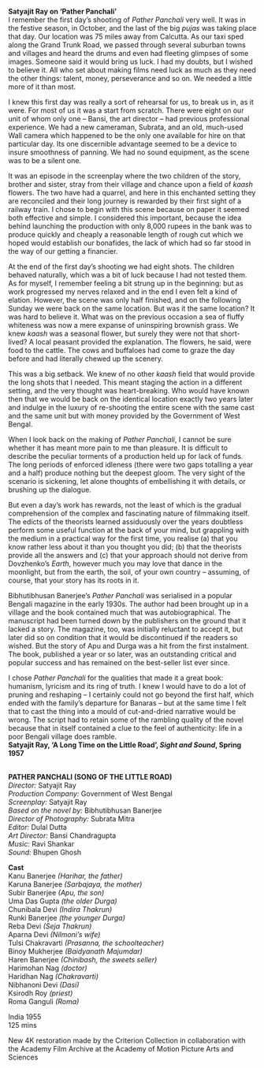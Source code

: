 

**Satyajit Ray on ‘Pather Panchali’**  
I remember the first day’s shooting of _Pather Panchali_ very well. It was in the festive season, in October, and the last of the big _pujas_ was taking place that day. Our location was 75 miles away from Calcutta. As our taxi sped along the Grand Trunk Road, we passed through several suburban towns and villages and heard the drums and even had fleeting glimpses of some images. Someone said it would bring us luck. I had my doubts, but I wished to believe it. All who set about making films need luck as much as they need the other things: talent, money, perseverance and so on. We needed a little more of it than most.

I knew this first day was really a sort of rehearsal for us, to break us in, as it were. For most of us it was a start from scratch. There were eight on our unit of whom only one – Bansi, the art director – had previous professional experience. We had a new cameraman, Subrata, and an old, much-used Wall camera which happened to be the only one available for hire on that particular day. Its one discernible advantage seemed to be a device to insure smoothness of panning. We had no sound equipment, as the scene was to be a silent one.

It was an episode in the screenplay where the two children of the story, brother and sister, stray from their village and chance upon a field of _kaash_ flowers. The two have had a quarrel, and here in this enchanted setting they are reconciled and their long journey is rewarded by their first sight of a railway train. I chose to begin with this scene because on paper it seemed both effective and simple. I considered this important, because the idea behind launching the production with only 8,000 rupees in the bank was to produce quickly and cheaply a reasonable length of rough cut which we hoped would establish our bonafides, the lack of which had so far stood in the way of our getting a financier.

At the end of the first day’s shooting we had eight shots. The children behaved naturally, which was a bit of luck because I had not tested them. As for myself, I remember feeling a bit strung up in the beginning: but as work progressed my nerves relaxed and in the end I even felt a kind of elation. However, the scene was only half finished, and on the following Sunday we were back on the same location. But was it the same location? It was hard to believe it. What was on the previous occasion a sea of fluffy whiteness was now a mere expanse of uninspiring brownish grass. We knew _kaash_ was a seasonal flower, but surely they were not that short-lived? A local peasant provided the explanation. The flowers, he said, were food to the cattle. The cows and buffaloes had come to graze the day before and had literally chewed up the scenery.

This was a big setback. We knew of no other _kaash_ field that would provide the long shots that I needed. This meant staging the action in a different setting, and the very thought was heart-breaking. Who would have known then that we would be back on the identical location exactly two years later and indulge in the luxury of re-shooting the entire scene with the same cast and the same unit but with money provided by the Government of West Bengal.

When I look back on the making of _Pather Panchali_, I cannot be sure whether it has meant more pain to me than pleasure. It is difficult to describe the peculiar torments of a production held up for lack of funds. The long periods of enforced idleness (there were two gaps totalling a year and a half) produce nothing but the deepest gloom. The very sight of the scenario is sickening, let alone thoughts of embellishing it with details, or brushing up the dialogue.

But even a day’s work has rewards, not the least of which is the gradual comprehension of the complex and fascinating nature of filmmaking itself. The edicts of the theorists learned assiduously over the years doubtless perform some useful function at the back of your mind, but grappling with the medium in a practical way for the first time, you realise (a) that you know rather less about it than you thought you did; (b) that the theorists provide all the answers and (c) that your approach should not derive from Dovzhenko’s _Earth_, however much you may love that dance in the moonlight, but from the earth, the soil, of your own country – assuming, of course, that your story has its roots in it.

Bibhutibhusan Banerjee’s _Pather Panchali_ was serialised in a popular Bengali magazine in the early 1930s. The author had been brought up in a village and the book contained much that was autobiographical. The manuscript had been turned down by the publishers on the ground that it lacked a story. The magazine, too, was initially reluctant to accept it, but later did so on condition that it would be discontinued if the readers so wished. But the story of Apu and Durga was a hit from the first instalment. The book, published a year or so later, was an outstanding critical and popular success and has remained on the best-seller list ever since.

I chose _Pather Panchali_ for the qualities that made it a great book: humanism, lyricism and its ring of truth. I knew I would have to do a lot of pruning and reshaping – I certainly could not go beyond the first half, which ended with the family’s departure for Banaras – but at the same time I felt that to cast the thing into a mould of cut-and-dried narrative would be wrong. The script had to retain some of the rambling quality of the novel because that in itself contained a clue to the feel of authenticity: life in a poor Bengali village does ramble.  
**Satyajit Ray, ‘A Long Time on the Little Road’, _Sight and Sound_, Spring 1957**
<br><br>

**PATHER PANCHALI (SONG OF THE LITTLE ROAD)**<br>
_Director:_ Satyajit Ray<br>
_Production Company:_ Government of West Bengal<br>
_Screenplay:_ Satyajit Ray<br>
_Based on the novel by:_ Bibhutibhusan Banerjee<br>
_Director of Photography:_ Subrata Mitra<br>
_Editor:_ Dulal Dutta<br>
_Art Director:_ Bansi Chandragupta<br>
_Music:_ Ravi Shankar<br>
_Sound:_ Bhupen Ghosh<br>

**Cast**<br>
Kanu Banerjee _(Harihar, the father)_<br>
Karuna Banerjee _(Sarbajaya, the mother)_<br>
Subir Banerjee _(Apu, the son)_<br>
Uma Das Gupta _(the older Durga)_<br>
Chunibala Devi _(Indira Thakrun)_<br>
Runki Banerjee _(the younger Durga)_<br>
Reba Devi _(Seja Thakrun)_<br>
Aparna Devi _(Nilmoni’s wife)_<br>
Tulsi Chakravarti _(Prasanna, the schoolteacher)_<br>
Binoy Mukherjee _(Baidyanath Majumdar)_<br>
Haren Banerjee _(Chinibash, the sweets seller)_<br>
Harimohan Nag _(doctor)_<br>
Haridhan Nag _(Chakravarti)_<br>
Nibhanoni Devi _(Dasi)_<br>
Ksirodh Roy _(priest)_<br>
Roma Ganguli _(Roma)_<br>

India 1955<br>
125 mins

New 4K restoration made by the  Criterion Collection in collaboration with the Academy Film Archive at the Academy of Motion Picture Arts and Sciences<br>
<br>
<!--stackedit_data:
eyJoaXN0b3J5IjpbLTExMjMwMTc0MDJdfQ==
-->